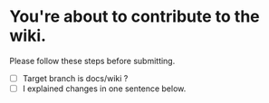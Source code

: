 # You're about to contribute to the wiki.
Please follow these steps before submitting.

- [ ] Target branch is docs/wiki ?
- [ ] I explained changes in one sentence below.
